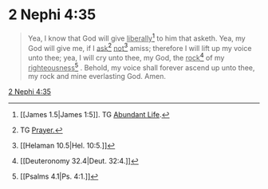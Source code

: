 # 2 Nephi 4:35

> Yea, I know that God will give <u>liberally</u>[^a] to him that asketh. Yea, my God will give me, if I <u>ask</u>[^b] <u>not</u>[^c] amiss; therefore I will lift up my voice unto thee; yea, I will cry unto thee, my God, the <u>rock</u>[^d] of my <u>righteousness</u>[^e] . Behold, my voice shall forever ascend up unto thee, my rock and mine everlasting God. Amen.

[2 Nephi 4:35](https://www.churchofjesuschrist.org/study/scriptures/bofm/2-ne/4?lang=eng&id=p35#p35)


[^a]: [[James 1.5|James 1:5]]. TG [Abundant Life](https://www.churchofjesuschrist.org/study/scriptures/tg/abundant-life?lang=eng).
[^b]: TG [Prayer.](https://www.churchofjesuschrist.org/study/scriptures/tg/prayer?lang=eng)
[^c]: [[Helaman 10.5|Hel. 10:5.]]
[^d]: [[Deuteronomy 32.4|Deut. 32:4.]]
[^e]: [[Psalms 4.1|Ps. 4:1.]]

